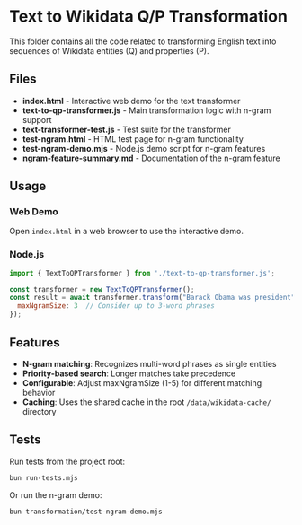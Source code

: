 # Text to Wikidata Q/P Transformation

This folder contains all the code related to transforming English text into sequences of Wikidata entities (Q) and properties (P).

## Files

- **index.html** - Interactive web demo for the text transformer
- **text-to-qp-transformer.js** - Main transformation logic with n-gram support
- **text-transformer-test.js** - Test suite for the transformer
- **test-ngram.html** - HTML test page for n-gram functionality
- **test-ngram-demo.mjs** - Node.js demo script for n-gram features
- **ngram-feature-summary.md** - Documentation of the n-gram feature

## Usage

### Web Demo
Open `index.html` in a web browser to use the interactive demo.

### Node.js
```javascript
import { TextToQPTransformer } from './text-to-qp-transformer.js';

const transformer = new TextToQPTransformer();
const result = await transformer.transform("Barack Obama was president", {
  maxNgramSize: 3  // Consider up to 3-word phrases
});
```

## Features

- **N-gram matching**: Recognizes multi-word phrases as single entities
- **Priority-based search**: Longer matches take precedence
- **Configurable**: Adjust maxNgramSize (1-5) for different matching behavior
- **Caching**: Uses the shared cache in the root `/data/wikidata-cache/` directory

## Tests

Run tests from the project root:
```bash
bun run-tests.mjs
```

Or run the n-gram demo:
```bash
bun transformation/test-ngram-demo.mjs
```